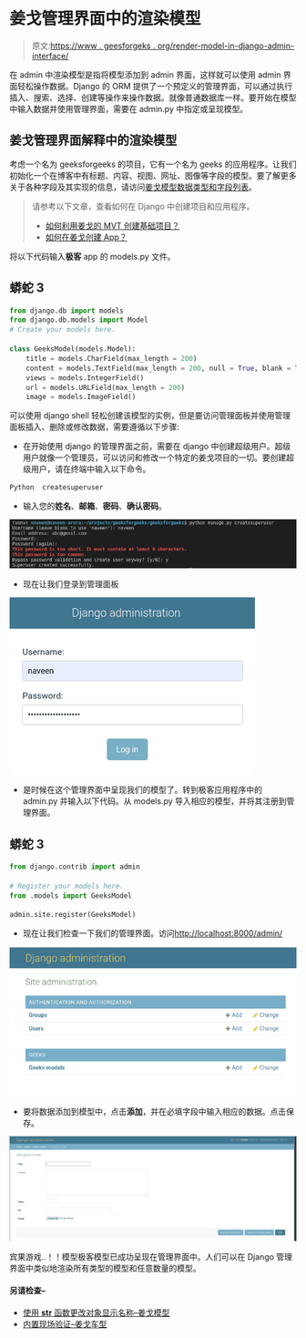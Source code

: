 # 姜戈管理界面中的渲染模型

> 原文:[https://www . geesforgeks . org/render-model-in-django-admin-interface/](https://www.geeksforgeeks.org/render-model-in-django-admin-interface/)

在 admin 中渲染模型是指将模型添加到 admin 界面，这样就可以使用 admin 界面轻松操作数据。Django 的 ORM 提供了一个预定义的管理界面，可以通过执行插入、搜索、选择、创建等操作来操作数据。就像普通数据库一样。要开始在模型中输入数据并使用管理界面，需要在 admin.py 中指定或呈现模型。

## 姜戈管理界面解释中的渲染模型

考虑一个名为 geeksforgeeks 的项目，它有一个名为 geeks 的应用程序。让我们初始化一个在博客中有标题、内容、视图、网址、图像等字段的模型。要了解更多关于各种字段及其实现的信息，请访问[姜戈模型数据类型和字段列表](https://www.geeksforgeeks.org/django-model-data-types-and-fields-list/)。

> 请参考以下文章，查看如何在 Django 中创建项目和应用程序。
> 
> *   [如何利用姜戈的 MVT 创建基础项目？](https://www.geeksforgeeks.org/how-to-create-a-basic-project-using-mvt-in-django/)
> *   [如何在姜戈创建 App？](https://www.geeksforgeeks.org/how-to-create-an-app-in-django/)

将以下代码输入**极客** app 的 models.py 文件。

## 蟒蛇 3

```py
from django.db import models
from django.db.models import Model
# Create your models here.

class GeeksModel(models.Model):
    title = models.CharField(max_length = 200)
    content = models.TextField(max_length = 200, null = True, blank = True)
    views = models.IntegerField()
    url = models.URLField(max_length = 200)
    image = models.ImageField()
```

可以使用 django shell 轻松创建该模型的实例，但是要访问管理面板并使用管理面板插入、删除或修改数据，需要遵循以下步骤:

*   在开始使用 django 的管理界面之前，需要在 django 中创建超级用户。超级用户就像一个管理员，可以访问和修改一个特定的姜戈项目的一切。要创建超级用户，请在终端中输入以下命令。

```py
Python  createsuperuser
```

*   输入您的**姓名**、**邮箱**、**密码**、**确认密码**。

![render-model-in-admin](img/1e57a9114bc425cca099b58da76b32b7.png)

*   现在让我们登录到管理面板

![log-in-django-admin-models](img/268ce052ba7e0aad9fb267d082d91d8c.png)

*   是时候在这个管理界面中呈现我们的模型了。转到极客应用程序中的 admin.py 并输入以下代码。从 models.py 导入相应的模型，并将其注册到管理界面。

## 蟒蛇 3

```py
from django.contrib import admin

# Register your models here.
from .models import GeeksModel

admin.site.register(GeeksModel)
```

*   现在让我们检查一下我们的管理界面。访问[http://localhost:8000/admin/](http://localhost:8000/admin/)

![render-django-admin-interface-models](img/8d0391b55e1585c8b1308d36b3ab3ffb.png)

*   要将数据添加到模型中，点击**添加**，并在必填字段中输入相应的数据。点击保存。

![render-admin-django-models](img/ee2a839e57590c34c47e323672bd4bea.png)

宾果游戏..！！模型极客模型已成功呈现在管理界面中。人们可以在 Django 管理界面中类似地渲染所有类型的模型和任意数量的模型。

#### 另请检查–

*   [使用 __str__ 函数更改对象显示名称–姜戈模型](https://www.geeksforgeeks.org/change-object-display-name-using-__str__-function-django-models-python/)
*   [内置现场验证–姜戈车型](https://www.geeksforgeeks.org/built-in-field-validations-django-models/)